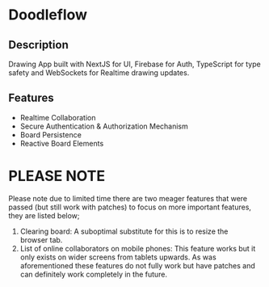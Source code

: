 # Doodleflow

## Description
Drawing App built with NextJS for UI, Firebase for Auth, TypeScript for type safety and WebSockets for Realtime drawing updates.

## Features
- Realtime Collaboration
- Secure Authentication & Authorization Mechanism
- Board Persistence
- Reactive Board Elements

# PLEASE NOTE
Please note due to limited time there are two meager features that were passed (but still work with patches) to focus on more important features, they are listed below;
1. Clearing board: A suboptimal substitute for this is to resize the browser tab.
2. List of online collaborators on mobile phones: This feature works but it only exists on wider screens from tablets upwards.
As was aforementioned these features do not fully work but have patches and can definitely work completely in the future.